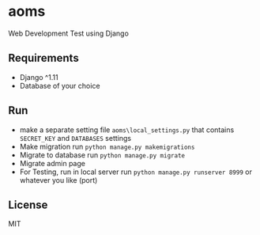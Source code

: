# aoms
Web Development Test using Django

## Requirements
  - Django ^1.11
  - Database of your choice

## Run
  - make a separate setting file `aoms\local_settings.py` that contains
    `SECRET_KEY` and `DATABASES` settings
  - Make migration
    run `python manage.py makemigrations`
  - Migrate to database
    run `python manage.py migrate`
  - Migrate admin page
  - For Testing, run in local server
    run `python manage.py runserver 8999` or whatever you like (port)

## License
MIT
